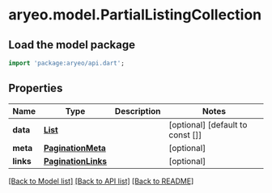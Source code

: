 # aryeo.model.PartialListingCollection

## Load the model package
```dart
import 'package:aryeo/api.dart';
```

## Properties
Name | Type | Description | Notes
------------ | ------------- | ------------- | -------------
**data** | [**List<PartialListing>**](PartialListing.md) |  | [optional] [default to const []]
**meta** | [**PaginationMeta**](PaginationMeta.md) |  | [optional] 
**links** | [**PaginationLinks**](PaginationLinks.md) |  | [optional] 

[[Back to Model list]](../README.md#documentation-for-models) [[Back to API list]](../README.md#documentation-for-api-endpoints) [[Back to README]](../README.md)


